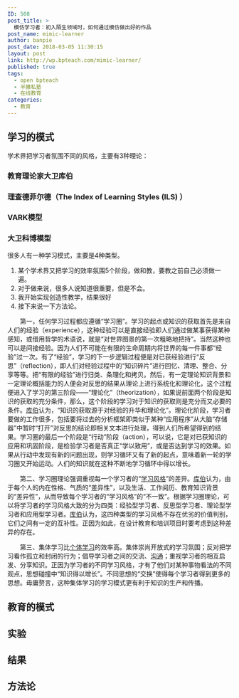 ```yaml
---
ID: 508
post_title: >
  模仿学习者：初入陌生领域时，如何通过模仿做出好的作品
post_name: mimic-learner
author: banpie
post_date: 2018-03-05 11:30:15
layout: post
link: http://wp.bpteach.com/mimic-learner/
published: true
tags:
  - open bpteach
  - 半撇私塾
  - 在线教育
categories:
  - 教育
---
```

## 学习的模式

学术界把学习者氛围不同的风格，主要有3种理论：

### 教育理论家大卫库伯

### 理查德菲尔德（The Index of Learning Styles (ILS) ）

### VARK模型

### 大卫科博模型

很多人有一种学习模式，主要是4种类型。

1. 某个学术界又把学习的效率氛围5个阶段，做和教，要教之前自己必须做一遍。
2. 对于做来说，很多人说知道很重要，但是不会。
3. 我开始实现创造性教学，结果很好
4. 接下来说一下方法论。



　　第一，任何学习过程都应遵循“学习圈”。学习的起点或知识的获取首先是来自人们的经验（experience），这种经验可以是直接经验即人们通过做某事获得某种感知，或借用哲学的术语说，就是“对世界图景的第一次粗略地把持”。当然这种也可以是间接经验。因为人们不可能在有限的生命周期内将世界的每一件事都“经验”过一次。有了“经验”，学习的下一步逻辑过程便是对已获经验进行“反思”（reflection），即人们对经验过程中的“知识碎片”进行回忆、清理、整合、分享等等。把“有限的经验”进行归类、条理化和拷贝。然后，有一定理论知识背景和一定理论概括能力的人便会对反思的结果从理论上进行系统化和理论化，这个过程便进入了学习的第三阶段——“理论化”（theorization），如果说前面两个阶段是知识的获取的充分条件，那么，这个阶段的学习对于知识的获取则是充分而又必要的条件。[库伯](http://wiki.mbalib.com/wiki/%E5%BA%93%E4%BC%AF)认为，“知识的获取源于对经验的升华和理论化”。理论化阶段，学习者要做的工作很多，包括要将过去的分析框架即类似于某种“应用程序”从大脑“存储器”中暂时“打开”对反思的结论即相关文本进行处理，得到人们所希望得到的结果。学习圈的最后一个阶段是“行动”阶段（action），可以说，它是对已获知识的应用和巩固阶段，是检验学习者是否真正“学以致用”，或是否达到学习的效果。如果从行动中发现有新的问题出现，则学习循环又有了新的起点，意味着新一轮的学习圈又开始运动。人们的知识就在这种不断地学习循环中得以增长。

　　第二、学习圈理论强调重视每一个学习者的“[学习风格](http://wiki.mbalib.com/wiki/%E5%AD%A6%E4%B9%A0%E9%A3%8E%E6%A0%BC)”的差异。[库伯](http://wiki.mbalib.com/wiki/%E5%BA%93%E4%BC%AF)认为，由于每个人的内在性格、气质的“差异性”，以及生活、工作阅历、教育知识背景的“差异性”，从而导致每个学习者的“学习风格”的“不一致”。根据学习圈理论，可以将学习者的学习风格大致的分为四类：经验型学习者、反思型学习者、理论型学习者和应用型学习者。[库伯](http://wiki.mbalib.com/wiki/%E5%BA%93%E4%BC%AF)认为，这四种类型的学习风格不存在优劣的价值判别，它们之间有一定的互补性。正因为如此，在设计教育和培训项目时要考虑到这种差异的存在。

　　第三、集体学习比[个体学习](http://wiki.mbalib.com/wiki/%E4%B8%AA%E4%BD%93%E5%AD%A6%E4%B9%A0)的效率高。集体崇尚开放式的学习氛围；反对把学习看作孤立和封闭的行为；倡导学习者之间的交流、[沟通](http://wiki.mbalib.com/wiki/%E6%B2%9F%E9%80%9A)；重视学习者的相互启发、分享知识。正因为学习者的不同学习风格，才有了他们对某种事物看法的不同观点，思想碰撞中“知识得以增长”。不同思想的“交换”使得每个学习者得到更多的思想。毋庸赘言，这种集体学习的学习模式更有利于知识的生产和传播。

## 教育的模式

## 实验

## 结果

## 方法论